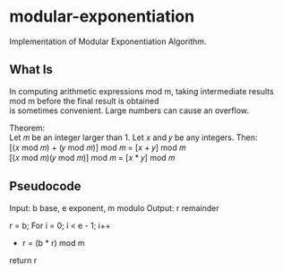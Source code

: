 # modular-exponentiation
Implementation of Modular Exponentiation Algorithm.

## What Is
In computing arithmetic expressions mod m, taking intermediate results mod m before the final result is obtained  
is sometimes convenient.  Large numbers can cause an overflow.

Theorem:  
Let 𝑚 be an integer larger than 1.  Let 𝑥 and 𝑦 be any integers.  Then:  
[(𝑥 mod 𝑚) + (𝑦 mod 𝑚)] mod 𝑚 = [𝑥 + 𝑦] mod 𝑚  
[(𝑥 mod 𝑚)(𝑦 mod 𝑚)] mod 𝑚 = [𝑥 * 𝑦] mod 𝑚  

## Pseudocode
Input: b base, e exponent, m modulo
Output: r remainder

r = b;
For i = 0; i < e - 1; i++  
  * r = (b * r) mod m  

return r  
  
